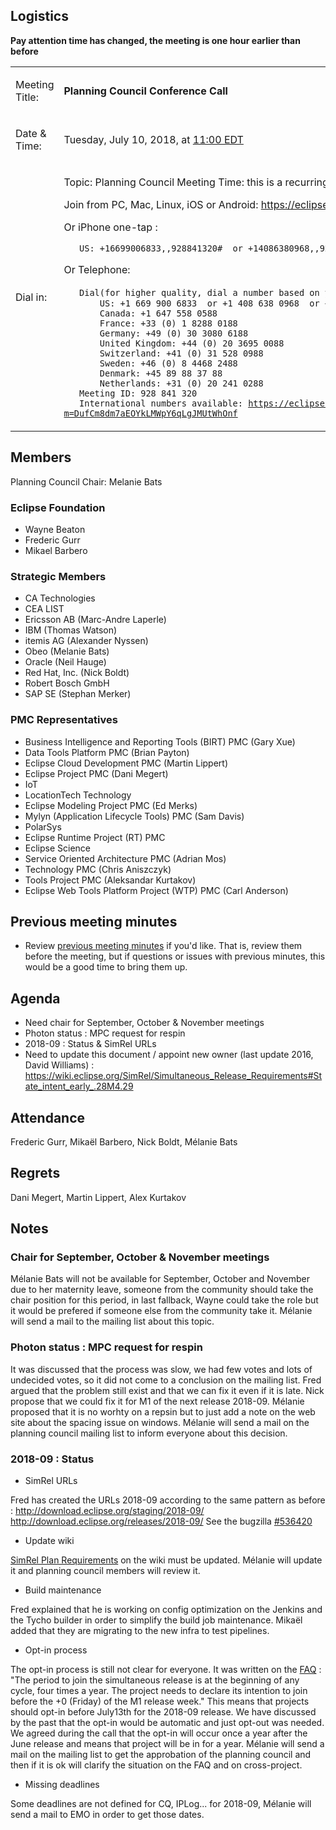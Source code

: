 ## Logistics

**Pay attention time has changed, the meeting is one hour earlier than
before**

<table>
<tbody>
<tr class="odd">
<td><p>Meeting Title:</p></td>
<td><p><strong>Planning Council Conference Call</strong></p></td>
</tr>
<tr class="even">
<td><p>Date &amp; Time:</p></td>
<td><p>Tuesday, July 10, 2018, at <a href="http://www.timeanddate.com/worldclock/fixedtime.html?year=2018&amp;month=07&amp;day=10&amp;hour=11&amp;min=0&amp;sec=0&amp;p1=179">11:00 EDT</a></p></td>
</tr>
<tr class="odd">
<td><p>Dial in:</p></td>
<td><p>Topic: Planning Council Meeting Time: this is a recurring meeting Meet anytime</p>
<p>Join from PC, Mac, Linux, iOS or Android: <a href="https://eclipse.zoom.us/j/928841320">https://eclipse.zoom.us/j/928841320</a></p>
<p>Or iPhone one-tap :</p>
<p><code>   US: +16699006833,,928841320#  or +14086380968,,928841320#</code></p>
<p>Or Telephone:</p>
<p><code>   Dial(for higher quality, dial a number based on your current location)：</code><br />
<code>       US: +1 669 900 6833  or +1 408 638 0968  or +1 646 876 9923</code><br />
<code>       Canada: +1 647 558 0588</code><br />
<code>       France: +33 (0) 1 8288 0188</code><br />
<code>       Germany: +49 (0) 30 3080 6188</code><br />
<code>       United Kingdom: +44 (0) 20 3695 0088</code><br />
<code>       Switzerland: +41 (0) 31 528 0988</code><br />
<code>       Sweden: +46 (0) 8 4468 2488</code><br />
<code>       Denmark: +45 89 88 37 88</code><br />
<code>       Netherlands: +31 (0) 20 241 0288</code><br />
<code>   Meeting ID: 928 841 320</code><br />
<code>   International numbers available: </code><a href="https://eclipse.zoom.us/zoomconference?m=DufCm8dm7aEOYkLMWpY6qLgJMUtWhOnf"><code>https://eclipse.zoom.us/zoomconference?m=DufCm8dm7aEOYkLMWpY6qLgJMUtWhOnf</code></a></p></td>
</tr>
</tbody>
</table>

## Members

Planning Council Chair: Melanie Bats

### Eclipse Foundation

  - Wayne Beaton
  - Frederic Gurr
  - Mikael Barbero

### Strategic Members

  - CA Technologies
  - CEA LIST
  - Ericsson AB (Marc-Andre Laperle)
  - IBM (Thomas Watson)
  - itemis AG (Alexander Nyssen)
  - Obeo (Melanie Bats)
  - Oracle (Neil Hauge)
  - Red Hat, Inc. (Nick Boldt)
  - Robert Bosch GmbH
  - SAP SE (Stephan Merker)

### PMC Representatives

  - Business Intelligence and Reporting Tools (BIRT) PMC (Gary Xue)
  - Data Tools Platform PMC (Brian Payton)
  - Eclipse Cloud Development PMC (Martin Lippert)
  - Eclipse Project PMC (Dani Megert)
  - IoT
  - LocationTech Technology
  - Eclipse Modeling Project PMC (Ed Merks)
  - Mylyn (Application Lifecycle Tools) PMC (Sam Davis)
  - PolarSys
  - Eclipse Runtime Project (RT) PMC
  - Eclipse Science
  - Service Oriented Architecture PMC (Adrian Mos)
  - Technology PMC (Chris Aniszczyk)
  - Tools Project PMC (Aleksandar Kurtakov)
  - Eclipse Web Tools Platform Project (WTP) PMC (Carl Anderson)

## Previous meeting minutes

  - Review [previous meeting minutes](../Planning_Council.md) if
    you'd like. That is, review them before the meeting, but if
    questions or issues with previous minutes, this would be a good time
    to bring them up.

## Agenda

  - Need chair for September, October & November meetings
  - Photon status : MPC request for respin
  - 2018-09 : Status & SimRel URLs
  - Need to update this document / appoint new owner (last update 2016,
    David Williams) :
    <https://wiki.eclipse.org/SimRel/Simultaneous_Release_Requirements#State_intent_early_.28M4.29>

## Attendance

Frederic Gurr, Mikaël Barbero, Nick Boldt, Mélanie Bats

## Regrets

Dani Megert, Martin Lippert, Alex Kurtakov

## Notes

### Chair for September, October & November meetings

Mélanie Bats will not be available for September, October and November
due to her maternity leave, someone from the community should take the
chair position for this period, in last fallback, Wayne could take the
role but it would be prefered if someone else from the community take
it. Mélanie will send a mail to the mailing list about this topic.

### Photon status : MPC request for respin

It was discussed that the process was slow, we had few votes and lots of
undecided votes, so it did not come to a conclusion on the mailing list.
Fred argued that the problem still exist and that we can fix it even if
it is late. Nick propose that we could fix it for M1 of the next release
2018-09. Mélanie proposed that it is no worhty on a repsin but to just
add a note on the web site about the spacing issue on windows. Mélanie
will send a mail on the planning council mailing list to inform everyone
about this decision.

### 2018-09 : Status

  - SimRel URLs

Fred has created the URLs 2018-09 according to the same pattern as
before : <http://download.eclipse.org/staging/2018-09/>
<http://download.eclipse.org/releases/2018-09/> See the bugzilla
[\#536420](https://bugs.eclipse.org/bugs/show_bug.cgi?id=536420)

  - Update wiki

[SimRel Plan
Requirements](https://wiki.eclipse.org/SimRel/Simultaneous_Release_Requirements)
on the wiki must be updated. Mélanie will update it and planning council
members will review it.

  - Build maintenance

Fred explained that he is working on config optimization on the Jenkins
and the Tycho builder in order to simplify the build job maintenance.
Mikaël added that they are migrating to the new infra to test pipelines.

  - Opt-in process

The opt-in process is still not clear for everyone. It was written on
the
[FAQ](https://wiki.eclipse.org/SimRel/Simultaneous_Release_Cycle_FAQ) :
"The period to join the simultaneous release is at the beginning of any
cycle, four times a year. The project needs to declare its intention to
join before the +0 (Friday) of the M1 release week." This means that
projects should opt-in before July13th for the 2018-09 release. We have
discussed by the past that the opt-in would be automatic and just
opt-out was needed. We agreed during the call that the opt-in will occur
once a year after the June release and means that project will be in for
a year. Mélanie will send a mail on the mailing list to get the
approbation of the planning council and then if it is ok will clarify
the situation on the FAQ and on cross-project.

  - Missing deadlines

Some deadlines are not defined for CQ, IPLog... for 2018-09, Mélanie
will send a mail to EMO in order to get those dates.
